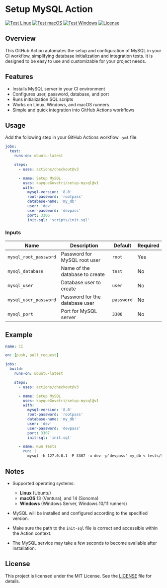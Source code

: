 
# Setup MySQL Action

[![Test Linux](https://github.com/kayqueGovetri/setup-mysql/actions/workflows/test-linux.yml/badge.svg?branch=main)](https://github.com/kayqueGovetri/setup-mysql/actions/workflows/test-linux.yml)
[![Test macOS](https://github.com/kayqueGovetri/setup-mysql/actions/workflows/test-macos.yml/badge.svg?branch=main)](https://github.com/kayqueGovetri/setup-mysql/actions/workflows/test-macos.yml)
[![Test Windows](https://github.com/kayqueGovetri/setup-mysql/actions/workflows/test-windows.yml/badge.svg?branch=main)](https://github.com/kayqueGovetri/setup-mysql/actions/workflows/test-windows.yml)
[![License](https://img.shields.io/github/license/kayqueGovetri/setup-mysql)](LICENSE)

## Overview

This GitHub Action automates the setup and configuration of MySQL in your CI workflow, simplifying database initialization and integration tests. It is designed to be easy to use and customizable for your project needs.
## Features

- Installs MySQL server in your CI environment
- Configures user, password, database, and port
- Runs initialization SQL scripts
- Works on Linux, Windows, and macOS runners
- Simple and quick integration into GitHub Actions workflows

## Usage

Add the following step in your GitHub Actions workflow `.yml` file:

```yaml
jobs:
  test:
    runs-on: ubuntu-latest

    steps:
      - uses: actions/checkout@v3

      - name: Setup MySQL
        uses: kayqueGovetri/setup-mysql@v1
        with:
          mysql-version: '8.0'
          root-password: 'rootpass'
          database-name: 'my_db'
          user: 'dev'
          user-password: 'devpass'
          port: 3306
          init-sql: 'scripts/init.sql'
```

### Inputs

| Name                 | Description                      |  Default  | Required |
| -------------------- | ---------------------------------| --------  | -------- |
| `mysql_root_password`| Password for MySQL root user     | `root`    | Yes      |
| `mysql_database`     | Name of the database to create   | `test`    | No       |
| `mysql_user`         | Database user to create          | `user`    | No       |
| `mysql_user_password`| Password for the database user   | `password`| No       |
| `mysql_port`         | Port for MySQL server            | `3306`    | No       |

## Example

```yaml
name: CI

on: [push, pull_request]

jobs:
  build:
    runs-on: ubuntu-latest

    steps:
      - uses: actions/checkout@v3

      - name: Setup MySQL
        uses: kayqueGovetri/setup-mysql@v1
        with:
          mysql-version: '8.0'
          root-password: 'rootpass'
          database-name: 'my_db'
          user: 'dev'
          user-password: 'devpass'
          port: 3307
          init-sql: 'init.sql'

      - name: Run Tests
        run: |
          mysql -h 127.0.0.1 -P 3307 -u dev -p'devpass' my_db < tests/test.sql
```

## Notes

- Supported operating systems:
  - **Linux** (Ubuntu)
  - **macOS** 13 (Ventura), and 14 (Sonoma)
  - **Windows** (Windows Server, Windows 10/11 runners)

- MySQL will be installed and configured according to the specified version.
- Make sure the path to the `init-sql` file is correct and accessible within the Action context.
- The MySQL service may take a few seconds to become available after installation.

## License

This project is licensed under the MIT License. See the [LICENSE](LICENSE) file for details.

